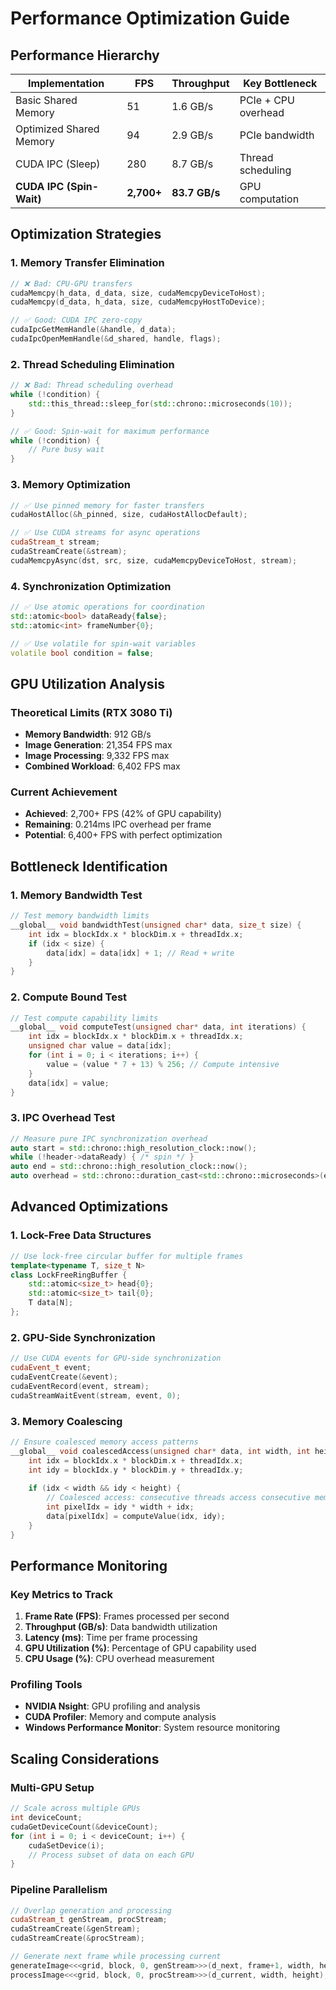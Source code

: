 # Performance Optimization Guide

## Performance Hierarchy

| Implementation | FPS | Throughput | Key Bottleneck |
|---------------|-----|------------|---------------|
| Basic Shared Memory | 51 | 1.6 GB/s | PCIe + CPU overhead |
| Optimized Shared Memory | 94 | 2.9 GB/s | PCIe bandwidth |
| CUDA IPC (Sleep) | 280 | 8.7 GB/s | Thread scheduling |
| **CUDA IPC (Spin-Wait)** | **2,700+** | **83.7 GB/s** | GPU computation |

## Optimization Strategies

### 1. Memory Transfer Elimination
```cpp
// ❌ Bad: CPU-GPU transfers
cudaMemcpy(h_data, d_data, size, cudaMemcpyDeviceToHost);
cudaMemcpy(d_data, h_data, size, cudaMemcpyHostToDevice);

// ✅ Good: CUDA IPC zero-copy
cudaIpcGetMemHandle(&handle, d_data);
cudaIpcOpenMemHandle(&d_shared, handle, flags);
```

### 2. Thread Scheduling Elimination
```cpp
// ❌ Bad: Thread scheduling overhead
while (!condition) {
    std::this_thread::sleep_for(std::chrono::microseconds(10));
}

// ✅ Good: Spin-wait for maximum performance
while (!condition) {
    // Pure busy wait
}
```

### 3. Memory Optimization
```cpp
// ✅ Use pinned memory for faster transfers
cudaHostAlloc(&h_pinned, size, cudaHostAllocDefault);

// ✅ Use CUDA streams for async operations
cudaStream_t stream;
cudaStreamCreate(&stream);
cudaMemcpyAsync(dst, src, size, cudaMemcpyDeviceToHost, stream);
```

### 4. Synchronization Optimization
```cpp
// ✅ Use atomic operations for coordination
std::atomic<bool> dataReady{false};
std::atomic<int> frameNumber{0};

// ✅ Use volatile for spin-wait variables
volatile bool condition = false;
```

## GPU Utilization Analysis

### Theoretical Limits (RTX 3080 Ti)
- **Memory Bandwidth**: 912 GB/s
- **Image Generation**: 21,354 FPS max
- **Image Processing**: 9,332 FPS max
- **Combined Workload**: 6,402 FPS max

### Current Achievement
- **Achieved**: 2,700+ FPS (42% of GPU capability)
- **Remaining**: 0.214ms IPC overhead per frame
- **Potential**: 6,400+ FPS with perfect optimization

## Bottleneck Identification

### 1. Memory Bandwidth Test
```cpp
// Test memory bandwidth limits
__global__ void bandwidthTest(unsigned char* data, size_t size) {
    int idx = blockIdx.x * blockDim.x + threadIdx.x;
    if (idx < size) {
        data[idx] = data[idx] + 1; // Read + write
    }
}
```

### 2. Compute Bound Test
```cpp
// Test compute capability limits
__global__ void computeTest(unsigned char* data, int iterations) {
    int idx = blockIdx.x * blockDim.x + threadIdx.x;
    unsigned char value = data[idx];
    for (int i = 0; i < iterations; i++) {
        value = (value * 7 + 13) % 256; // Compute intensive
    }
    data[idx] = value;
}
```

### 3. IPC Overhead Test
```cpp
// Measure pure IPC synchronization overhead
auto start = std::chrono::high_resolution_clock::now();
while (!header->dataReady) { /* spin */ }
auto end = std::chrono::high_resolution_clock::now();
auto overhead = std::chrono::duration_cast<std::chrono::microseconds>(end - start);
```

## Advanced Optimizations

### 1. Lock-Free Data Structures
```cpp
// Use lock-free circular buffer for multiple frames
template<typename T, size_t N>
class LockFreeRingBuffer {
    std::atomic<size_t> head{0};
    std::atomic<size_t> tail{0};
    T data[N];
};
```

### 2. GPU-Side Synchronization
```cpp
// Use CUDA events for GPU-side synchronization
cudaEvent_t event;
cudaEventCreate(&event);
cudaEventRecord(event, stream);
cudaStreamWaitEvent(stream, event, 0);
```

### 3. Memory Coalescing
```cpp
// Ensure coalesced memory access patterns
__global__ void coalescedAccess(unsigned char* data, int width, int height) {
    int idx = blockIdx.x * blockDim.x + threadIdx.x;
    int idy = blockIdx.y * blockDim.y + threadIdx.y;
    
    if (idx < width && idy < height) {
        // Coalesced access: consecutive threads access consecutive memory
        int pixelIdx = idy * width + idx;
        data[pixelIdx] = computeValue(idx, idy);
    }
}
```

## Performance Monitoring

### Key Metrics to Track
1. **Frame Rate (FPS)**: Frames processed per second
2. **Throughput (GB/s)**: Data bandwidth utilization
3. **Latency (ms)**: Time per frame processing
4. **GPU Utilization (%)**: Percentage of GPU capability used
5. **CPU Usage (%)**: CPU overhead measurement

### Profiling Tools
- **NVIDIA Nsight**: GPU profiling and analysis
- **CUDA Profiler**: Memory and compute analysis
- **Windows Performance Monitor**: System resource monitoring

## Scaling Considerations

### Multi-GPU Setup
```cpp
// Scale across multiple GPUs
int deviceCount;
cudaGetDeviceCount(&deviceCount);
for (int i = 0; i < deviceCount; i++) {
    cudaSetDevice(i);
    // Process subset of data on each GPU
}
```

### Pipeline Parallelism
```cpp
// Overlap generation and processing
cudaStream_t genStream, procStream;
cudaStreamCreate(&genStream);
cudaStreamCreate(&procStream);

// Generate next frame while processing current
generateImage<<<grid, block, 0, genStream>>>(d_next, frame+1, width, height);
processImage<<<grid, block, 0, procStream>>>(d_current, width, height);
```